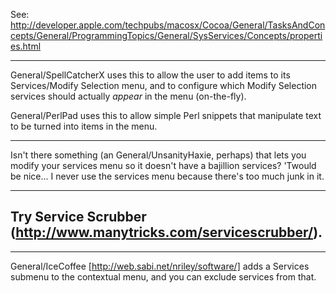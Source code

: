 See: http://developer.apple.com/techpubs/macosx/Cocoa/General/TasksAndConcepts/General/ProgrammingTopics/General/SysServices/Concepts/properties.html

----

General/SpellCatcherX uses this to allow the user to add items to its Services/Modify Selection menu, and to configure which Modify Selection services should actually *appear* in the menu (on-the-fly).

General/PerlPad uses this to allow simple Perl snippets that manipulate text to be turned into items in the menu.

----

Isn't there something (an General/UnsanityHaxie, perhaps) that lets you modify your services menu so it doesn't have a bajillion services? 'Twould be nice... I never use the services menu because there's too much junk in it.

----
Try Service Scrubber (http://www.manytricks.com/servicescrubber/).
----

----
General/IceCoffee [http://web.sabi.net/nriley/software/] adds a Services submenu to the contextual menu, and you can exclude services from that.